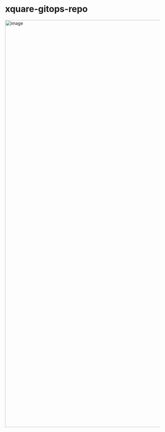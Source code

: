 # xquare-gitops-repo

<img width="1327" alt="image" src="https://github.com/team-xquare/xquare-gitops-repo/assets/81006587/c664b8e9-9f62-4542-ba7f-ad59d46b84ea">
